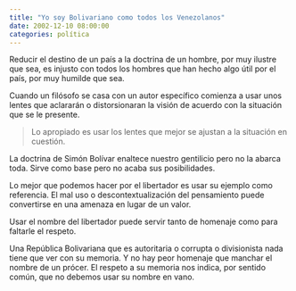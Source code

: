 ```yaml
---
title: "Yo soy Bolivariano como todos los Venezolanos"
date: 2002-12-10 08:00:00
categories: política
---
```

Reducir el destino de un país a la doctrina de un hombre, por muy ilustre que sea, es injusto con todos los hombres que han hecho algo útil por el país, por muy humilde que sea. 

Cuando un filósofo se casa con un autor específico comienza a usar unos lentes que aclararán o distorsionaran la visión de acuerdo con la situación que se le presente. 

> Lo apropiado es usar los lentes que mejor se ajustan a la situación en cuestión. 

La doctrina de Simón Bolívar enaltece nuestro gentilicio pero no la abarca toda. Sirve como base pero no acaba sus posibilidades. 

Lo mejor que podemos hacer por el libertador es usar su ejemplo como referencia. El mal uso o descontextualización del pensamiento puede convertirse en una amenaza en lugar de un valor.

Usar el nombre del libertador puede servir tanto de homenaje como para faltarle el respeto. 

Una República Bolivariana que es autoritaria o corrupta o divisionista nada tiene que ver con su memoria. Y no hay peor homenaje que manchar el nombre de un prócer. El respeto a su memoria nos indica, por sentido común, que no debemos usar su nombre en vano.
